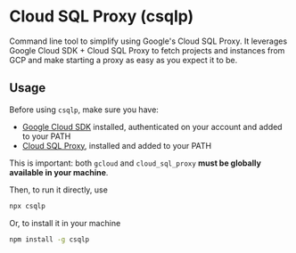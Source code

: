 # Cloud SQL Proxy (csqlp)

Command line tool to simplify using Google's Cloud SQL Proxy. It leverages Google Cloud SDK + Cloud SQL Proxy to fetch projects and instances from GCP and make 
starting a proxy as easy as you expect it to be.

## Usage

Before using `csqlp`, make sure you have:

- [Google Cloud SDK](https://cloud.google.com/sdk/docs?hl=pt-br) installed, authenticated on your account and added to your PATH
- [Cloud SQL Proxy](https://cloud.google.com/sql/docs/mysql/connect-admin-proxy), installed and added to your PATH

This is important: both `gcloud` and `cloud_sql_proxy` **must be globally available in your machine**.

Then, to run it directly, use

```bash
npx csqlp
```

Or, to install it in your machine

```bash
npm install -g csqlp
```

## 
